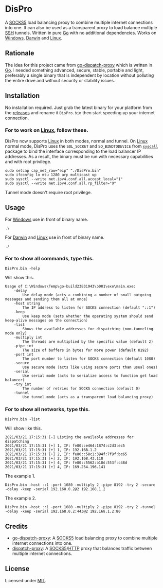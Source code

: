 # DisPro
A [SOCKS5](https://en.wikipedia.org/wiki/SOCKS) load balancing proxy to combine multiple internet connections into one.
It can also be used as a transparent proxy to load balance multiple [SSH](https://en.wikipedia.org/wiki/SSH_(Secure_Shell)) tunnels.
Written in pure [Go](https://en.wikipedia.org/wiki/Go_(programming_language)) with no additional dependencies.
Works on [Windows](https://en.wikipedia.org/wiki/Microsoft_Windows), [Darwin](https://en.wikipedia.org/wiki/MacOS) and [Linux](https://en.wikipedia.org/wiki/Linux).

## Rationale
The idea for this project came from [go-dispatch-proxy](https://github.com/extremecoders-re/go-dispatch-proxy) which is written in [Go](https://en.wikipedia.org/wiki/Go_(programming_language)).
I needed something advanced, secure, stable, portable and light, preferably a single binary that is independent by location without polluting the entire drive and without security or stability issues.

## Installation
No installation required.
Just grab the latest binary for your platform from the [releases](https://github.com/SirSAC/DisPro/releases/tag/v1.0.0) and rename it `DisPro.bin` then start speeding up your internet connection.
### For to work on [Linux](https://en.wikipedia.org/wiki/Linux), follow these.
DisPro now supports [Linux](https://en.wikipedia.org/wiki/Linux) in both modes, normal and tunnel.
On [Linux](https://en.wikipedia.org/wiki/Linux) normal mode, DisPro uses the `SOL_SOCKET` and `SO_BINDTODEVICE` from [`syscall`](https://golang.org/pkg/syscall/#BindToDevice) package to bind the interface corresponding to the load balancer IP addresses.
As a result, the binary must be run with necessary capabilities and with root privilege.
```
sudo setcap cap_net_raw="eip" "./DisPro.bin"
sudo ifconfig lo mtu 1280 arp multicast up
sudo sysctl --write net.ipv4.conf.all.accept_local="1"
sudo sysctl --write net.ipv4.conf.all.rp_filter="0"
```
Tunnel mode doesn't require root privilege.

## Usage
For [Windows](https://en.wikipedia.org/wiki/Microsoft_Windows) use in front of binary name.
```
.\
```
For [Darwin](https://en.wikipedia.org/wiki/MacOS) and [Linux](https://en.wikipedia.org/wiki/Linux) use in front of binary name.
```
./
```
### For to show all commands, type this.
```
DisPro.bin -help
```
Will show this.
```
Usage of C:\Windows\Temp\go-build23831943\b001\exe\main.exe:
	-delay
		Use delay mode (acts a combining a number of small outgoing messages and sending them all at once)
	-host string
		The IP address to listen for SOCKS connection (default "::1")
	-keep
		Use keep mode (sets whether the operating system should send keep-alive messages on the connection)
	-list
		Shows the available addresses for dispatching (non-tunneling mode only)
	-multiply int
		The threads are multiplied by the specific value (default 2)
	-pipe int
		The size of buffers in bytes for more power (default 8192)
	-port int
		The port number to listen for SOCKS connection (default 1080)
	-secure
		Use secure mode (acts like using secure ports than usual ones)
	-serial
		Use serial mode (acts to serialize access to function get load balancer)
	-try int
		The number of retries for SOCKS connection (default 0)
	-tunnel
		Use tunnel mode (acts as a transparent load balancing proxy)
```
### For to show all networks, type this.
```
DisPro.bin -list
```
Will show like this.
```
2021/03/21 17:15:31 [-] Listing the available addresses for dispatching
2021/03/21 17:15:31 [+] 1, IP: fe80::e464:1874:c2d3:ec5
2021/03/21 17:15:31 [+] 1, IP: 192.168.1.2
2021/03/21 17:15:31 [+] 2, IP: fe80::58c1:394f:7f9f:bc65
2021/03/21 17:15:31 [+] 2, IP: 192.168.43.118
2021/03/21 17:15:31 [+] 4, IP: fe80::5562:b18d:553f:c48d
2021/03/21 17:15:31 [+] 4, IP: 169.254.196.141
```
The example 1.
```
DisPro.bin -host ::1 -port 1080 -multiply 2 -pipe 8192 -try 2 -secure -delay -keep -serial 192.168.0.2@2 192.168.1.2
```
The example 2.
```
DisPro.bin -host ::1 -port 1080 -multiply 2 -pipe 8192 -try 2 -tunnel -delay -keep -serial 192.168.0.2:443@2 192.168.1.2:80
```

## Credits
- [go-dispatch-proxy](https://github.com/extremecoders-re/go-dispatch-proxy): A [SOCKS5](https://en.wikipedia.org/wiki/SOCKS) load balancing proxy to combine multiple internet connections into one.
- [dispatch-proxy](https://github.com/alexkirsz/dispatch-proxy): A [SOCKS5](https://en.wikipedia.org/wiki/SOCKS)/[HTTP](https://en.wikipedia.org/wiki/Hypertext_Transfer_Protocol) proxy that balances traffic between multiple internet connections.

## License
Licensed under [MIT](https://github.com/SirSAC/DisPro/blob/master/license).
